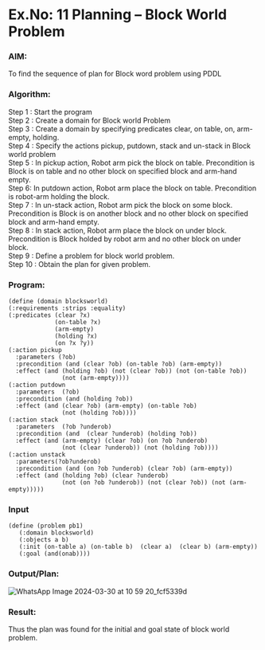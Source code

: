 # Ex.No: 11  Planning –  Block World Problem 

### AIM: 
To find the sequence of plan for Block word problem using PDDL  
###  Algorithm:
Step 1 :  Start the program <br>
Step 2 : Create a domain for Block world Problem <br>
Step 3 :  Create a domain by specifying predicates clear, on table, on, arm-empty, holding. <br>
Step 4 : Specify the actions pickup, putdown, stack and un-stack in Block world problem <br>
Step 5 :  In pickup action, Robot arm pick the block on table. Precondition is Block is on table and no other block on specified block and arm-hand empty.<br>
Step 6:  In putdown action, Robot arm place the block on table. Precondition is robot-arm holding the block.<br>
Step 7 : In un-stack action, Robot arm pick the block on some block. Precondition is Block is on another block and no other block on specified block and arm-hand empty.<br>
Step 8 : In stack action, Robot arm place the block on under block. Precondition is Block holded by robot arm and no other block on under block.<br>
Step 9 : Define a problem for block world problem.<br> 
Step 10 : Obtain the plan for given problem.<br> 
     
### Program:
```
(define (domain blocksworld)
(:requirements :strips :equality)
(:predicates (clear ?x)
             (on-table ?x)
             (arm-empty)
             (holding ?x)
             (on ?x ?y))
(:action pickup
  :parameters (?ob)
  :precondition (and (clear ?ob) (on-table ?ob) (arm-empty))
  :effect (and (holding ?ob) (not (clear ?ob)) (not (on-table ?ob)) 
               (not (arm-empty))))
(:action putdown
  :parameters  (?ob)
  :precondition (and (holding ?ob))
  :effect (and (clear ?ob) (arm-empty) (on-table ?ob) 
               (not (holding ?ob))))
(:action stack
  :parameters  (?ob ?underob)
  :precondition (and  (clear ?underob) (holding ?ob))
  :effect (and (arm-empty) (clear ?ob) (on ?ob ?underob)
               (not (clear ?underob)) (not (holding ?ob))))
(:action unstack
  :parameters(?ob?underob)
  :precondition (and (on ?ob ?underob) (clear ?ob) (arm-empty))
  :effect (and (holding ?ob) (clear ?underob)
               (not (on ?ob ?underob)) (not (clear ?ob)) (not (arm-empty)))))
```

### Input 
```
(define (problem pb1)
   (:domain blocksworld)
   (:objects a b)
   (:init (on-table a) (on-table b)  (clear a)  (clear b) (arm-empty))
   (:goal (and(onab))))
```
### Output/Plan:

![WhatsApp Image 2024-03-30 at 10 59 20_fcf5339d](https://github.com/Rajithxx/AI_Lab_2023-24/assets/148357145/0e76bb43-cd61-496a-b11a-1677ad5cd395)


### Result:
Thus the plan was found for the initial and goal state of block world problem.
